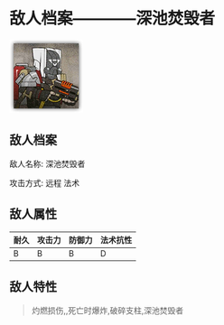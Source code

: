 # 敌人档案————深池焚毁者

![深池焚毁者](./eneIcons/深池焚毁者.png)

## 敌人档案

敌人名称: 深池焚毁者

攻击方式: 远程 法术

## 敌人属性

| 耐久      | 攻击力  | 防御力 | 法术抗性 |
|---------|------|-----|------|
| B | B | B | D |

## 敌人特性
> 灼燃损伤,,死亡时爆炸,破碎支柱,深池焚毁者
